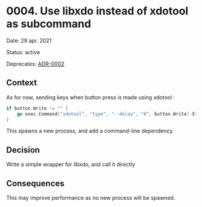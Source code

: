 # 0004. Use libxdo instead of xdotool as subcommand

Date: 29 apr. 2021

Status: active

Deprecates: [ADR-0002](0002-use-xdotool-as-subcommand.md)

## Context

As for now, sending keys when button press is made using xdotool :

```go
if button.Write != "" {
    go exec.Command("xdotool", "type", "--delay", "0", button.Write).Start()
}
```

This spawns a new process, and add a command-line dependency.

## Decision

Write a simple wrapper for libxdo, and call it directly

## Consequences

This may improve performance as no new process will be spawned.